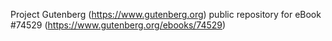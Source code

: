 Project Gutenberg (https://www.gutenberg.org) public repository for
eBook #74529 (https://www.gutenberg.org/ebooks/74529)
